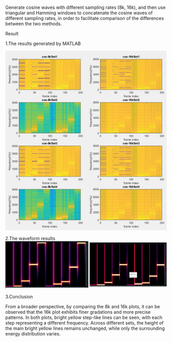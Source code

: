 Generate cosine waves with different sampling rates (8k, 16k), and then use triangular and Hamming windows to concatenate the cosine waves of different sampling rates, in order to facilitate comparison of the differences between the two methods.

Result

1.The results generated by MATLAB


![matlab產生出的結果](https://github.com/liuchean/.wav_connect/blob/main/matlab_picture.png)

2.The waveform results
![波形圖差異](https://github.com/liuchean/.wav_connect/blob/main/image.png)

3.Conclusion

From a broader perspective, by comparing the 8k and 16k plots, it can be observed that the 16k plot exhibits finer gradations and more precise patterns. In both plots, bright yellow step-like lines can be seen, with each step representing a different frequency. Across different sets, the height of the main bright yellow lines remains unchanged, while only the surrounding energy distribution varies.
